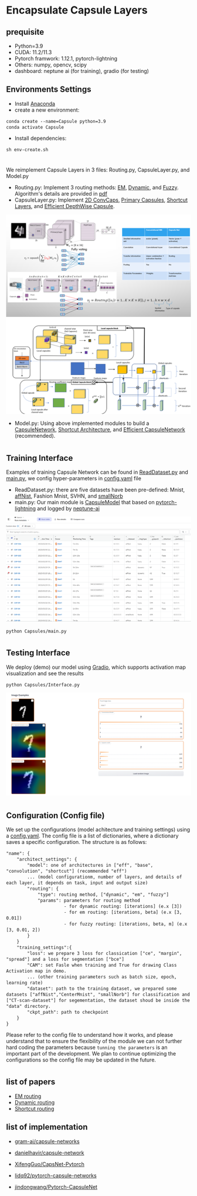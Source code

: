 # Encapsulate Capsule Layers


## prequisite
- Python=3.9
- CUDA: 11.2/11.3
- Pytorch framwork: 1.12.1, pytorch-lightning
- Others: numpy, opencv, scipy
- dashboard: neptune ai (for training), gradio (for testing)
## Environments Settings
- Install [Anaconda](https://www.anaconda.com/)
- create a new environment:
```
conda create --name=Capsule python=3.9
conda activate Capsule
```
- Install dependencies: 
```
sh env-create.sh
```
#
We reimplement Capsule Layers in 3 files: Routing.py, CapsuleLayer.py, and Model.py
- Routing.py: Implement 3 routing methods: [EM](Capsules/Routing.py#L23), [Dynamic](Capsules/Routing.py#84), and [Fuzzy](Capsules/Routing.py#L125). Algorithm's details are provided in [pdf](Algorithm.pdf)
- CapsuleLayer.py: Implement [2D ConvCaps](Capsules/CapsuleLayer.py#L55), [Primary Capsules](Capsules/CapsuleLayer.py#L12), [Shortcut Layers](Capsules/CapsuleLayer.py#L173), and [Efficient DepthWise Capsule](Capsules/CapsuleLayer.py#L304).

![alt text](image/4.png)
![alt text](image/5.png)
- Model.py: Using above implemented modules to build a [CapsuleNetwork](Capsules/Model.py#L84), [Shortcut Architecture](Capsules/Model.py#L168), and [Efficient CapsuleNetwork](Capsules/Model.py#L254) (recommended).

#
## Training Interface
Examples of training Capsule Network can be found in [ReadDataset.py](Capsules/ReadDataset.py) and [main.py](Capsules/main.py), we config hyper-parameters in [config.yaml](Capsules/config.yaml) file

- ReadDataset.py: there are five datasets have been pre-defined: Mnist, [affNist](Capsules/ReadDataset.py#L153), Fashion Mnist, SVHN, and [smallNorb](Capsules/ReadDataset.py#L14)
- main.py: Our main module is [CapsuleModel](Capsules/main.py#L80) that based on [pytorch-lightning](https://lightning.ai/pages/open-source/) and logged by [neptune-ai](https://neptune.ai/)

![alt text](image/run.png)

```
python Capsules/main.py
```
#

## Testing Interface
We deploy (demo) our model using [Gradio](https://gradio.app/), which supports  activation map visualization and see the results
```
python Capsules/Interface.py
```
![alt text](image/gradio.png)

#
## Configuration (Config file)
We set up the configurations (model achitecture and training settings) using a [config.yaml](Capsules/config.yaml). The config file is a list of dictionaries, where a dictionary saves a specific configuration. The structure is as follows:
```
"name": {
    "architect_settings": {
        "model": one of architectures in ["eff", "base", "convolution", "shortcut"] (recommended "eff")
        ... (model configurationm, number of layers, and details of each layer, it depends on task, input and output size)
        "routing": {
            "type": routing method, ["dynamic", "em", "fuzzy"]
            "params": parameters for routing method
                      - for dynamic routing: [iterations] (e.x [3])
                      - for em routing: [iterations, beta] (e.x [3, 0.01])
                      - for fuzzy routing: [iterations, beta, m] (e.x [3, 0.01, 2])
        }
    }
    "training_settings":{
        "loss": we prepare 3 loss for classication ["ce", "margin", "spread"] and a loss for segmentation ["bce"]
        "CAM": set Fasle when training and True for drawing Class Activation map in demo.
        ... (other training parameters such as batch size, epoch, learning rate)
        "dataset": path to the training dataset, we prepared some datasets ["affNist","CenterMnist", "smallNorb"] for classification and ["CT-scan-dataset"] for segementation, the dataset shoud be inside the "data" directory.
        "ckpt_path": path to checkpoint
    }
}
```
Please refer to the config file to understand how it works, and please understand that to ensure the flexibility of the module we can not further hard coding the parameters because `tunning the parameters` is an important part of the development. We plan to continue optimizing the configurations so the config file may be updated in the future.

#
## list of papers
- [EM routing](https://openreview.net/pdf?id=HJWLfGWRb)
- [Dynamic routing](https://arxiv.org/pdf/1710.09829.pdf)
- [Shortcut routing](https://search.ieice.org/bin/pdf_link.php?category=A&fname=e104-a_8_1043&lang=E&year=2021)

## list of implementation
- [gram-ai/capsule-networks](https://github.com/gram-ai/capsule-networks)

- [danielhavir/capsule-network](https://github.com/danielhavir/capsule-network)

- [XifengGuo/CapsNet-Pytorch](https://github.com/XifengGuo/CapsNet-Pytorch)

- [lidq92/pytorch-capsule-networks](https://github.com/lidq92/pytorch-capsule-networks)

- [jindongwang/Pytorch-CapsuleNet](https://github.com/jindongwang/Pytorch-CapsuleNet)